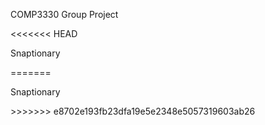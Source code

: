 <p>COMP3330 Group Project</p>
<<<<<<< HEAD
<p>Snaptionary</P>
=======
<p>Snaptionary</P>
>>>>>>> e8702e193fb23dfa19e5e2348e5057319603ab26
